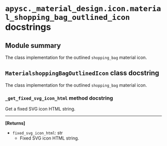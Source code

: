 # `apysc._material_design.icon.material_shopping_bag_outlined_icon` docstrings

## Module summary

The class implementation for the outlined `shopping_bag` material icon.

## `MaterialshoppingBagOutlinedIcon` class docstring

The class implementation for the outlined `shopping_bag` material icon.

### `_get_fixed_svg_icon_html` method docstring

Get a fixed SVG icon HTML string.<hr>

**[Returns]**

- `fixed_svg_icon_html`: str
  - Fixed SVG icon HTML string.